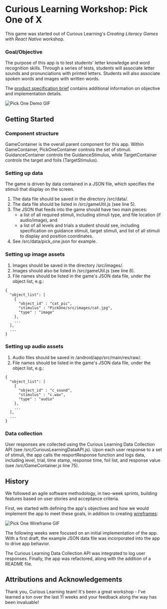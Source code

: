 # Curious Learning Workshop: Pick One of X

This game was started out of Curious Learning's *Creating Literacy Games with React Native* workshop.

### Goal/Objective

The purpose of this app is to test students' letter knowledge and word recognition skills. Through a series of tests, students will associate letter sounds and pronunciations with printed letters. Students will also associate spoken words and images with written words.

The [product specification brief](https://docs.google.com/document/d/18u6JisjhM-WaohM_qO01H7iVIb3aM0SY2PuAo4IXJyA/edit) contains additional information on objective and implementation details.

![Pick One Demo GIF](https://media.giphy.com/media/l0IyifAb4jysmzQ1G/giphy.gif)

## Getting Started

### Component structure

GameContainer is the overall parent component for this app. Within GameContainer, PickOneContainer controls the set of stimuli. GuidanceContainer controls the GuidanceStimulus, while TargetContainer controls the target and foils (TargetStimulus).

### Setting up data

The game is driven by data contained in a JSON file, which specifies the stimuli that display on the screen.

1. The data file should be saved in the directory /src/data/.
2. The data file should be listed in /src/gameUtil.js (see line 5).
3. The JSON that feeds into the game should have two main pieces:
    - a list of all required stimuli, including stimuli type, and file location (if audio/image), and
    - a list of all levels and trials a student should see, including specification on guidance stimuli, target stimuli, and list of all stimuli to display and position coordinates.
4. See /src/data/pick_one.json for example.

### Setting up image assets

1. Images should be saved in the directory /src/images/.
2. Images should also be listed in /src/gameUtil.js (see line 8).
3. File names should be listed in the game's JSON data file, under the object list, e.g.:
```
{
  "object_list": [
    {
      "object_id" : "cat_pic",
      "stimulus" : "PickOne/src/images/cat.jpg",
      "type" : "image"
    },
    ...
  ],
  ...
}
```

### Setting up audio assets

1. Audio files should be saved in /android/app/src/main/res/raw/.
2. File names should be listed in the game's JSON data file, under the object list, e.g.:
```
{
  "object_list": [
    {
      "object_id" : "c_sound",
      "stimulus" : "c.wav",
      "type" : "audio"
    },
    ...
  ],
  ...
}
```

### Data collection

User responses are collected using the Curious Learning Data Collection API (see /src/CuriousLearningDataAPI.js). Upon each user response to a set of stimuli, the app calls the resportResponse function and logs data, including level, trial, time stamp, response time, foil list, and response value (see /src/GameContainer.js line 75).

## History

We followed an agile software methodology, in two-week sprints, building features based on user stories and acceptance criteria.

First, we started with defining the app's objectives and how we would implement the app to meet these goals, in addition to creating [wireframes](https://marvelapp.com/1hj36b4):

![Pick One Wireframe GIF](https://media.giphy.com/media/3oKIPpBiJoUXu63D0s/giphy.gif)

The following weeks were focused on an initial implementation of the app. With a first draft, the example JSON data file was incorporated into the app to drive app behavior.

The Curious Learning Data Collection API was integrated to log user responses. Finally, the app was refactored, along with the addition of a README file.

## Attributions and Acknowledgements

Thank you, Curious Learning team! It's been a great workshop - I've learned a ton over the last 11 weeks and your feedback along the way has been invaluable!
